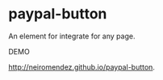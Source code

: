 # paypal-button

An element for integrate for any page.

DEMO

http://neiromendez.github.io/paypal-button.

